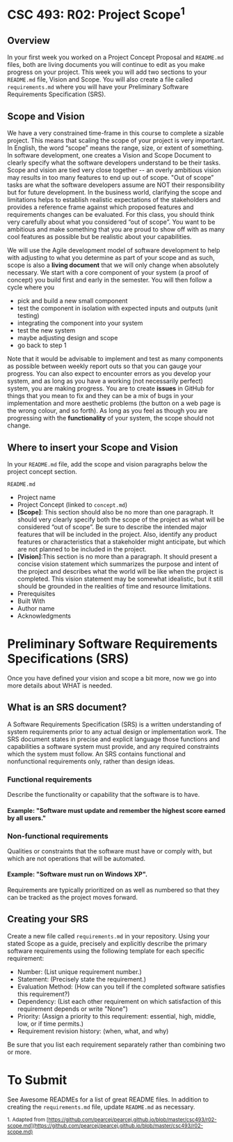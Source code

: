 # CSC 493: R02: Project Scope<sup>1</sup>

## Overview
In your first week you worked on a Project Concept Proposal and <code>README.md</code> files, both are living documents you will continue to edit as you make progress on your project. This week you will add two sections to your <code>README.md</code> file, Vision and Scope. You will also create a file called <code>requirements.md</code> where you will have your Preliminary Software Requirements Specification (SRS).

## Scope and Vision
We have a very constrained time-frame in this course to complete a sizable project. This means that scaling the scope of your project is very important. In English, the word “scope” means the range, size, or extent of something. In software development, one creates a Vision and Scope Document  to clearly specify what the software developers understand to be their tasks. Scope and vision are tied very close together -- an overly ambitious vision may results in too many features to end up out of scope.
"Out of scope” tasks are what the software developers assume are NOT their responsibility but for future development. In the business world, clarifying the scope and limitations helps to establish realistic expectations of the stakeholders and provides a reference frame against which proposed features and requirements changes can be evaluated. For this class, you should think very carefully about what you considered “out of scope”. You want to be ambitious and make something that you are proud to show off with as many cool features as possible but be realistic about your capabilities. 

We will use the Agile development model of software development to help with adjusting to what you determine as part of your scope and as such, scope is also a **living document** that we will only change when absolutely necessary. We start with a core component of your system (a proof of concept) you build first and early in the semester. You will then follow a cycle where you 

- pick and build a new small component 
- test the component in isolation with expected inputs and outputs (unit testing)
- integrating the component into your system
- test the new system
- maybe adjusting design and scope
- go back to step 1

Note that it would be advisable to implement and test as many components as possible between weekly report outs so that you can gauge your progress. You can also expect to encounter errors as you develop your system, and as long as you have a working (not necessarily perfect) system, you are making progress. You are to create **issues** in GitHub for things that you mean to fix and they can be a mix of bugs in your implementation and more aesthetic problems (the button on a web page is the wrong colour, and so forth). As long as you feel as though you are progressing with the **functionality**  of your system, the scope should not change. 

## Where to insert your Scope and Vision
In your <code>README.md</code> file, add the scope and vision paragraphs below the project concept section. 

<code>README.md</code>
- Project name
- Project Concept (linked to <code>concept.md</code>)
- **[Scope]**: This section should also be no more than one paragraph. It should very clearly specify both the scope of the project as what will be considered “out of scope”. Be sure to describe the intended major features that will be included in the project. Also, identify any product features or characteristics that a stakeholder might anticipate, but which are not planned to be included in the project.
- **[Vision]**:This section is no more than a paragraph. It should present a concise vision statement which summarizes the purpose and intent of the project and describes what the world will be like when the project is completed. This vision statement may be somewhat idealistic, but it still should be grounded in the realities of time and resource limitations.
- Prerequisites
- Built With
- Author name
- Acknowledgments

# Preliminary Software Requirements Specifications (SRS)

Once you have defined your vision and scope a bit more, now we go into more details about WHAT is needed.
    
## What is an SRS document?
A Software Requirements Specification (SRS) is a written understanding of system requirements prior to any actual design or implementation work. The SRS document states in precise and explicit language those functions and capabilities a software system must provide, and any required constraints which the system must follow. An SRS contains functional and nonfunctional requirements only, rather than design ideas. 

### Functional requirements 
Describe the functionality or capability that the software is to have.
#### Example: "Software must update and remember the highest score earned by all users."

### Non-functional requirements 
Qualities or constraints that the software must have or comply with, but which are not operations that will be automated.
#### Example: "Software must run on Windows XP".

Requirements are typically prioritized on as well as numbered so that they can be tracked as the project moves forward.

## Creating your SRS
Create a new file called <code>requirements.md</code> in your repository. Using your stated Scope as a guide, precisely and explicitly describe the primary software requirements using the following template for each specific requirement:

- Number: (List unique requirement number.)
- Statement: (Precisely state the requirement.)
- Evaluation Method: (How can you tell if the completed software satisfies this requirement?)
- Dependency: (List each other requirement on which satisfaction of this requirement depends or write "None")
- Priority: (Assign a priority to this requirement: essential, high, middle, low, or if time permits.)
- Requirement revision history: (when, what, and why)

Be sure that you list each requirement separately rather than combining two or more.
# To Submit
See Awesome READMEs for a list of great README files. In addition to creating the <code>requirements.md</code> file, update <code>README.md</code> as necessary.

<sub>1. Adapted from [https://github.com/pearcej/pearcej.github.io/blob/master/csc493/r02-scope.md](https://github.com/pearcej/pearcej.github.io/blob/master/csc493/r02-scope.md)</sub>
